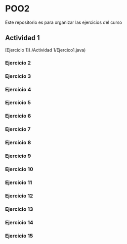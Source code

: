 # POO2
Este repositorio es para organizar las ejercicios del curso
## Actividad 1
[Ejercicio 1](./Actividad 1/Ejercico1.java)
### Ejercicio 2
### Ejercicio 3
### Ejercicio 4
### Ejercicio 5
### Ejercicio 6
### Ejercicio 7
### Ejercicio 8
### Ejercicio 9
### Ejercicio 10
### Ejercicio 11
### Ejercicio 12
### Ejercicio 13
### Ejercicio 14
### Ejercicio 15
